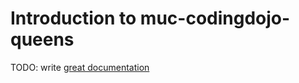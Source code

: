 # Introduction to muc-codingdojo-queens

TODO: write [great documentation](http://jacobian.org/writing/what-to-write/)

